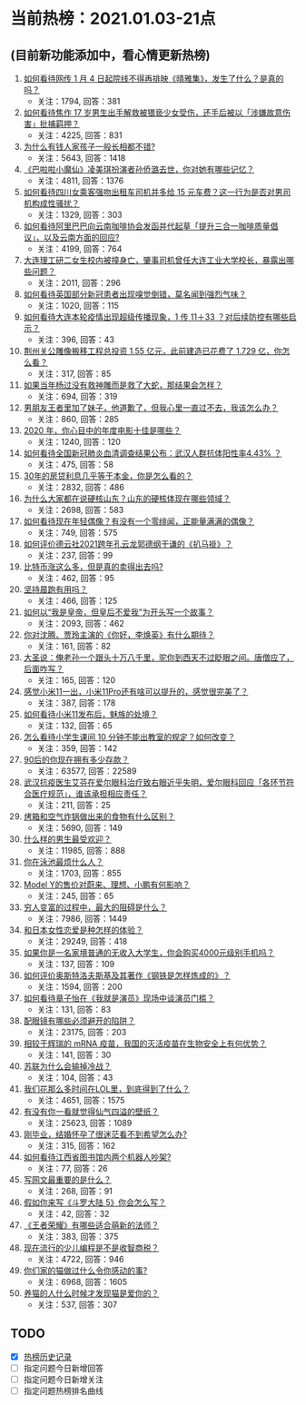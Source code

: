# 当前热榜：2021.01.03-21点
## (目前新功能添加中，看心情更新热榜)
1. [如何看待网传 1 月 4 日起院线不得再排映《晴雅集》，发生了什么？是真的吗？](https://www.zhihu.com/question/437579196)
    * 关注：1794, 回答：381
2. [如何看待焦作 17 岁男生出手解救被猥亵少女受伤，还手后被以「涉嫌故意伤害」批捕羁押？](https://www.zhihu.com/question/437161836)
    * 关注：4225, 回答：831
3. [为什么有钱人家孩子一般长相都不错?](https://www.zhihu.com/question/432161909)
    * 关注：5643, 回答：1418
4. [《巴啦啦小魔仙》凌美琪扮演者孙侨潞去世，你对她有哪些记忆？](https://www.zhihu.com/question/437555370)
    * 关注：4811, 回答：1376
5. [如何看待四川女乘客强吻出租车司机并多给 15 元车费？这一行为是否对男司机构成性骚扰？](https://www.zhihu.com/question/437649690)
    * 关注：1329, 回答：303
6. [如何看待阿里巴巴向云南咖啡协会发函并代起草「提升三合一咖啡质量倡议」，以及云南方面的回应?](https://www.zhihu.com/question/437565923)
    * 关注：4199, 回答：764
7. [大连理工研二女生校内被撞身亡，肇事司机曾任大连工业大学校长，暴露出哪些问题？](https://www.zhihu.com/question/437581895)
    * 关注：2011, 回答：296
8. [如何看待英国部分新冠患者出现嗅觉倒错，莫名闻到强烈气味？](https://www.zhihu.com/question/436891750)
    * 关注：1020, 回答：115
9. [如何看待大连本轮疫情出现超级传播现象，1 传 11＋33 ？对后续防控有哪些启示？](https://www.zhihu.com/question/437705970)
    * 关注：396, 回答：43
10. [荆州关公雕像搬移工程总投资 1.55 亿元，此前建造已花费了 1.729 亿，你怎么看？](https://www.zhihu.com/question/437144279)
    * 关注：317, 回答：85
11. [如果当年杨过没有救神雕而是救了大蛇，那结果会怎样？](https://www.zhihu.com/question/436449895)
    * 关注：694, 回答：319
12. [男朋友王者里加了妹子，他道歉了，但我心里一直过不去，我该怎么办？](https://www.zhihu.com/question/436969651)
    * 关注：860, 回答：285
13. [2020 年，你心目中的年度电影十佳是哪些？](https://www.zhihu.com/question/433710115)
    * 关注：1240, 回答：120
14. [如何看待全国新冠肺炎血清调查结果公布：武汉人群抗体阳性率4.43% ？](https://www.zhihu.com/question/436959206)
    * 关注：475, 回答：58
15. [30年的房贷利息几乎等于本金，你是怎么看的？](https://www.zhihu.com/question/369020757)
    * 关注：2832, 回答：486
16. [为什么大家都在说硬核山东？山东的硬核体现在哪些领域？](https://www.zhihu.com/question/389240700)
    * 关注：2698, 回答：583
17. [如何看待现在年轻偶像？有没有一个零绯闻，正能量满满的偶像？](https://www.zhihu.com/question/436788903)
    * 关注：749, 回答：575
18. [如何评价德云社2021跨年孔云龙郭德纲于谦的《扒马褂》？](https://www.zhihu.com/question/437424636)
    * 关注：237, 回答：99
19. [比特币涨这么多，但是真的卖得出去吗?](https://www.zhihu.com/question/436444886)
    * 关注：462, 回答：95
20. [坚持晨跑有用吗？](https://www.zhihu.com/question/436666369)
    * 关注：466, 回答：125
21. [如何以“我是皇帝，但皇后不爱我”为开头写一个故事？](https://www.zhihu.com/question/402502550)
    * 关注：2093, 回答：462
22. [你对沈腾、贾玲主演的《你好，李焕英》有什么期待？](https://www.zhihu.com/question/427903873)
    * 关注：161, 回答：82
23. [大圣说：俺老孙一个跟头十万八千里，驼你到西天不过眨眼之间。唐僧应了，后面咋写？](https://www.zhihu.com/question/435068407)
    * 关注：165, 回答：120
24. [感觉小米11一出，小米11Pro还有啥可以提升的，感觉很完美了？](https://www.zhihu.com/question/436921234)
    * 关注：387, 回答：178
25. [如何看待小米11发布后，魅族的处境？](https://www.zhihu.com/question/436980166)
    * 关注：132, 回答：65
26. [怎么看待小学生课间 10 分钟不能出教室的规定？如何改变？](https://www.zhihu.com/question/437009417)
    * 关注：359, 回答：142
27. [90后的你现在拥有多少存款？](https://www.zhihu.com/question/294492829)
    * 关注：63577, 回答：22589
28. [武汉抗疫医生艾芬在爱尔眼科治疗致右眼近乎失明，爱尔眼科回应「各环节符合医疗规范」，谁该承担相应责任？](https://www.zhihu.com/question/437443568)
    * 关注：211, 回答：25
29. [烤箱和空气炸锅做出来的食物有什么区别？](https://www.zhihu.com/question/23509699)
    * 关注：5690, 回答：149
30. [什么样的男生最受欢迎？](https://www.zhihu.com/question/30311473)
    * 关注：11985, 回答：888
31. [你在泳池最烦什么人？](https://www.zhihu.com/question/337490592)
    * 关注：1703, 回答：855
32. [Model Y的售价对蔚来、理想、小鹏有何影响？](https://www.zhihu.com/question/437417536)
    * 关注：245, 回答：65
33. [穷人变富的过程中，最大的阻碍是什么？](https://www.zhihu.com/question/429985000)
    * 关注：7986, 回答：1449
34. [和日本女性恋爱是种怎样的体验？](https://www.zhihu.com/question/33957186)
    * 关注：29249, 回答：418
35. [如果你是一名家境普通的无收入大学生，你会购买4000元级别手机吗？](https://www.zhihu.com/question/437370731)
    * 关注：137, 回答：109
36. [如何评价奥斯特洛夫斯基及其著作《钢铁是怎样炼成的》？](https://www.zhihu.com/question/38756972)
    * 关注：1594, 回答：200
37. [如何看待章子怡在《我就是演员》现场中谈演员门槛？](https://www.zhihu.com/question/437596737)
    * 关注：131, 回答：83
38. [配眼镜有哪些必须避开的陷阱？](https://www.zhihu.com/question/20123451)
    * 关注：23175, 回答：203
39. [相较于辉瑞的 mRNA 疫苗，我国的灭活疫苗在生物安全上有何优势？](https://www.zhihu.com/question/437276961)
    * 关注：141, 回答：30
40. [苏联为什么会输掉冷战？](https://www.zhihu.com/question/434205449)
    * 关注：104, 回答：43
41. [我们花那么多时间在LOL里，到底得到了什么？](https://www.zhihu.com/question/411263252)
    * 关注：4651, 回答：1575
42. [有没有你一看就觉得仙气四溢的壁纸？](https://www.zhihu.com/question/310693259)
    * 关注：25623, 回答：1089
43. [刚毕业，结婚怀孕了很迷茫看不到希望怎么办?](https://www.zhihu.com/question/436800173)
    * 关注：315, 回答：162
44. [如何看待江西省图书馆内两个机器人吵架?](https://www.zhihu.com/question/437335064)
    * 关注：77, 回答：26
45. [写网文最重要的是什么？](https://www.zhihu.com/question/377713062)
    * 关注：268, 回答：91
46. [假如你来写《斗罗大陆 5》你会怎么写？](https://www.zhihu.com/question/429101615)
    * 关注：42, 回答：32
47. [《王者荣耀》有哪些适合萌新的法师？](https://www.zhihu.com/question/434861666)
    * 关注：383, 回答：375
48. [现在流行的少儿编程是不是收智商税？](https://www.zhihu.com/question/355560585)
    * 关注：4722, 回答：946
49. [你们家的猫做过什么令你感动的事?](https://www.zhihu.com/question/321129135)
    * 关注：6968, 回答：1605
50. [养猫的人什么时候才发现猫是爱你的？](https://www.zhihu.com/question/432258003)
    * 关注：537, 回答：307
## TODO
* [x] [热榜历史记录](hot_history/AllHot.md)
* [ ] 指定问题今日新增回答
* [ ] 指定问题今日新增关注
* [ ] 指定问题热榜排名曲线
